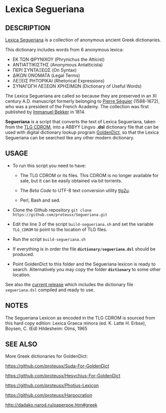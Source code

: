 # Lexica Segueriana

## DESCRIPTION

[Lexica
Segueriana](https://archive.org/details/bub_gb_y5sQAAAAIAAJ/page/n3/mode/2up)
is a collection of anonymous ancient Greek dictionaries.

This dictionary includes words from 6 anonymous lexica:
- ΕΚ ΤΩΝ ΦΡΥΝΙΧΟΥ (Phrynichus the Atticist)
- ΑΝΤΙΑΤΤΙΚΙΣΤΗΣ (Anonymous Antatticista)
- ΠΕΡΙ ΣΥΝΤΑΞΕΩΣ (On Syntax)
- ΔΙΚΩΝ ΟΝΟΜΑΤΑ  (Legal Terms)
- ΛΕΞΕΙΣ ΡΗΤΟΡΙΚΑΙ (Rhetorical Expressions)
- ΣΥΝΑΓΩΓΗ ΛΕΞΕΩΝ ΧΡΗΣΙΜΩΝ (Dictionary of Useful Words)

The Lexica Segueriana are called so because they are preserved in an XI century A.D.
manuscript formerly belonging to [Pierre
Séguier](https://en.wikipedia.org/wiki/Pierre_S%C3%A9guier) (1588-1672), who was a president of the
French Academy. The collection was first published by [Immanuel
Bekker](https://en.wikipedia.org/wiki/August_Immanuel_Bekker#cite_ref-2) in 1814.


**Segueriana** is a script that converts the text of Lexica Segueriana, taken from the [TLG
CDROM](http://stephanus.tlg.uci.edu/tlgauthors/cd.authors.php),
into a ABBYY Lingvo **.dsl** dictionary file that can be used with digital
dictionary lookup program [GoldenDict]( http://goldendict.org/), so that the
Lexica Segueriana  can be searched like any other modern dictionary.

## USAGE


- To run this script you need to have:

    - The TLG CDROM or its files.  This CDROM is no longer available for sale,
      but it can be easily obtained via bit torrents.
    - The *Beta Code* to UTF-8 text conversion utility [tlg2u](https://github.com/proteusx/tlg2u).

    - Perl, Bash and sed.
- Clone the Github repository `git clone https://github.com/proteusx/Segueriana.git`

- Edit the line 3  of the script `build-segueriana.sh` and set the variable
  `TLG_CDROM` to point to the location of TLG files.

- Run the script `build-segueriana.sh`

- If everything is in order the file **`dictionary/segueriana.dsl`** should be produced.

- Point GoldenDict to this folder and the Segueriana lexicon is ready to search.  Alternatively you may
  copy the folder **`dictionary`** to some other location.

See also the [current
release](https://github.com/proteusx/Segueriana/releases/download/v1.0/Segueriana-1.0.tar.xz)
which includes the dictionary file `segueriana.dsl` compiled and ready to use.

## NOTES
The Segueriana Lexicon as encoded in the TLG CDROM is sourced from this hard copy edition:
 Lexica Graeca minora (ed. K. Latte H. Erbse), Boysen, C. (Ed) Hildesheim: Olms, 1965

## SEE ALSO

More Greek dictionaries for GoldenDict:

<https://github.com/proteusx/Suda-For-GoldenDict>

<https://github.com/proteusx/Hesychius-For-GoldenDict>

<https://github.com/proteusx/Photius-Lexicon>

<https://github.com/proteusx/Harpocration>

<http://dadako.narod.ru/paperpoe.htm#greek>

<!-- vim: set tw=80 spell fo=tq: -->
